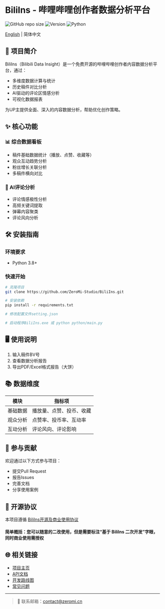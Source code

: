 # BiliIns - 哔哩哔哩创作者数据分析平台

![GitHub repo size](https://img.shields.io/github/repo-size/ZeroMi-Studio/BiliIns)
![Version](https://img.shields.io/badge/version-1.1.0-blue)
![Python](https://img.shields.io/badge/python-3.8%2B-blue)

[English](./README_EN.md) | 简体中文

## 📌 项目简介

BiliIns（Bilibili Data Insight）是一个免费开源的哔哩哔哩创作者内容数据分析平台，通过：

- 多维度数据计算与统计
- 历史稿件对比分析
- AI驱动的评论区情感分析
- 可视化数据报表

为UP主提供全面、深入的内容数据分析，帮助优化创作策略。

## ✨ 核心功能

### 📊 综合数据看板
- 稿件基础数据统计（播放、点赞、收藏等）
- 观众互动趋势分析
- 粉丝增长关联分析
- 多稿件横向对比

### 🤖 AI评论分析
- 评论情感极性分析
- 高频关键词提取
- 弹幕内容聚类
- 评论风向分析

## 🛠 安装指南

### 环境要求
- Python 3.8+

### 快速开始

```bash
# 克隆项目
git clone https://github.com/ZeroMi-Studio/BiliIns.git

# 安装依赖
pip install -r requirements.txt

# 修改配置文件setting.json

# 启动程序BiliIns.exe 或 python python/main.py
```

## 🖥 使用说明

1. 输入稿件BV号
2. 查看数据分析报告
3. 导出PDF/Excel格式报告（大饼）


## 📚 数据维度

| 模块        | 指标项                     |
|-------------|---------------------------|
| 基础数据    | 播放量、点赞、投币、收藏   |
| 观众分析    | 点赞率、投币率、互动率 |
| 互动分析    | 评论风向、评论影响        |

## 🤝 参与贡献

欢迎通过以下方式参与项目：
- 提交Pull Request
- 报告Issues
- 完善文档
- 分享使用案例


## 📄 开源协议

本项目遵循 [BiliIns开源及商业使用协议](LICENSE.md)

#### 简单概括：您可以随意的二改使用，但是需要标注“基于 BiliIns 二次开发”字眼，同时商业使用需授权


## 🌐 相关链接

- [项目主页](https://biliins.example.com)
- [API文档](https://docs.biliins.example.com)
- [开发路线图](ROADMAP.md)
- [常见问题](FAQ.md)

---

> 📧 联系邮箱：[contact@zeromi.cn](mailto:contact@zeromi.cn)
